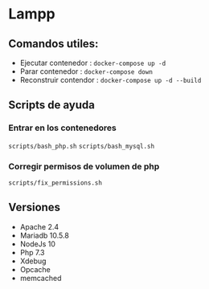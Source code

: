 # Lampp

## Comandos utiles:

- Ejecutar contenedor : `docker-compose up -d`
- Parar contenedor : `docker-compose down`
- Reconstruir contendor : `docker-compose up -d --build`

## Scripts de ayuda
### Entrar en los contenedores
`scripts/bash_php.sh`
`scripts/bash_mysql.sh`
### Corregir permisos de volumen de php
`scripts/fix_permissions.sh`

## Versiones
- Apache 2.4
- Mariadb 10.5.8 
- NodeJs 10 
- Php 7.3 
- Xdebug
- Opcache
- memcached
